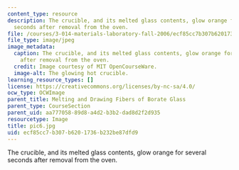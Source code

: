 ```yaml
---
content_type: resource
description: The crucible, and its melted glass contents, glow orange for several
  seconds after removal from the oven.
file: /courses/3-014-materials-laboratory-fall-2006/ecf85cc7b307b6201736b232be87dfd9_pic6.jpg
file_type: image/jpeg
image_metadata:
  caption: The crucible, and its melted glass contents, glow orange for several seconds
    after removal from the oven.
  credit: Image courtesy of MIT OpenCourseWare.
  image-alt: The glowing hot crucible.
learning_resource_types: []
license: https://creativecommons.org/licenses/by-nc-sa/4.0/
ocw_type: OCWImage
parent_title: Melting and Drawing Fibers of Borate Glass
parent_type: CourseSection
parent_uid: aa777058-89d8-a4d2-b3b2-dad8d2f2d935
resourcetype: Image
title: pic6.jpg
uid: ecf85cc7-b307-b620-1736-b232be87dfd9
---
```

The crucible, and its melted glass contents, glow orange for several seconds after removal from the oven.